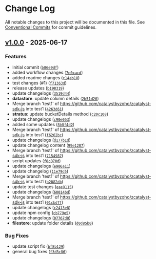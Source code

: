 # Change Log

All notable changes to this project will be documented in this file. See [Conventional Commits](https://conventionalcommits.org) for commit guidelines.

## [v1.0.0](https://github.com/catalystbyzoho/zcatalyst-sdk-js/releases/tag/v1.0.0) - 2025-06-17

### Features
- Initial commit ([`b06e9df`](https://github.com/catalystbyzoho/zcatalyst-sdk-js/commit/b06e9dffec23e8ca40bd7586c3b3a56f0da05444))
- added workflow changes ([`7e0cacd`](https://github.com/catalystbyzoho/zcatalyst-sdk-js/commit/7e0cacd67386b290166b4e21b90a4e433ff90f99))
- added readme changes ([`c14ab18`](https://github.com/catalystbyzoho/zcatalyst-sdk-js/commit/c14ab1898be1a45b9888b26495247c1aa9844d40))
- test changes (#1) ([`f71363d`](https://github.com/catalystbyzoho/zcatalyst-sdk-js/commit/f71363d613119e209b2b65cb37ae4707354cad43))
- release updates ([`b198319`](https://github.com/catalystbyzoho/zcatalyst-sdk-js/commit/b198319c5ff4e729e6312740a141bdfb087288fb))
- update changelogs ([`3519d44`](https://github.com/catalystbyzoho/zcatalyst-sdk-js/commit/3519d44f9fc3f5c96991dfb291f074cd868c9e55))
- **datastore**: update column details ([`2b51d20`](https://github.com/catalystbyzoho/zcatalyst-sdk-js/commit/2b51d201849028ab98a89ee849eb415ac6f0e09d))
- Merge branch 'test1' of https://github.com/catalystbyzoho/zcatalyst-sdk-js into test1 ([`4263d61`](https://github.com/catalystbyzoho/zcatalyst-sdk-js/commit/4263d61d4532faf04e576d86cccc58081f4f98c2))
- **stratus**: update bucketDetails method ([`c20c108`](https://github.com/catalystbyzoho/zcatalyst-sdk-js/commit/c20c108da6da6a6feb3bb1de69f3820b297de32b))
- update changelogs ([`c90e053`](https://github.com/catalystbyzoho/zcatalyst-sdk-js/commit/c90e053d487a5dcf0b09d7a54487b0225bb08bff))
- added some updates ([`8b8f4d2`](https://github.com/catalystbyzoho/zcatalyst-sdk-js/commit/8b8f4d2c6131f2e3cfb4ca32702ced4892104a72))
- Merge branch 'test1' of https://github.com/catalystbyzoho/zcatalyst-sdk-js into test1 ([`f6262bc`](https://github.com/catalystbyzoho/zcatalyst-sdk-js/commit/f6262bcd4d752ffd83fb5ed633fae5068948f6cc))
- update changelogs ([`d177b1d`](https://github.com/catalystbyzoho/zcatalyst-sdk-js/commit/d177b1d1a68fda877663797711a0ef9a41c4dded))
- update changelog content ([`99e1287`](https://github.com/catalystbyzoho/zcatalyst-sdk-js/commit/99e128717ec1b2e81bc68126a55343100344e347))
- Merge branch 'test1' of https://github.com/catalystbyzoho/zcatalyst-sdk-js into test1 ([`7154987`](https://github.com/catalystbyzoho/zcatalyst-sdk-js/commit/7154987d579566319a6a079da96d023f29ab151d))
- script updates ([`f8c870d`](https://github.com/catalystbyzoho/zcatalyst-sdk-js/commit/f8c870dcc4554fd57e78c42d927c9395feceaf97))
- update changelogs ([`e906a11`](https://github.com/catalystbyzoho/zcatalyst-sdk-js/commit/e906a119ec661e47cae4cca4d96a2e39c20a44e8))
- update changelog ([`11e79d5`](https://github.com/catalystbyzoho/zcatalyst-sdk-js/commit/11e79d5a2d573d13e0524a4ab3bc2e4c1003adb0))
- Merge branch 'test1' of https://github.com/catalystbyzoho/zcatalyst-sdk-js into test1 ([`b2082db`](https://github.com/catalystbyzoho/zcatalyst-sdk-js/commit/b2082db2f1328a7708d1ec933eb13e05ca906fd4))
- update test changes ([`eae8115`](https://github.com/catalystbyzoho/zcatalyst-sdk-js/commit/eae8115e8437764767d9742ba66c426ed738150a))
- update changelogs ([`60014bd`](https://github.com/catalystbyzoho/zcatalyst-sdk-js/commit/60014bd93fbedc107719dbac2e62ca09f22f11a4))
- Merge branch 'test1' of https://github.com/catalystbyzoho/zcatalyst-sdk-js into test1 ([`01cbd7f`](https://github.com/catalystbyzoho/zcatalyst-sdk-js/commit/01cbd7ff95d07837bac92e06a6e73e77a39476b8))
- update changelogs ([`c2413e8`](https://github.com/catalystbyzoho/zcatalyst-sdk-js/commit/c2413e8b5f5ae583674232f9ab4cf28a9e68e1d7))
- update npm config ([`cb779e5`](https://github.com/catalystbyzoho/zcatalyst-sdk-js/commit/cb779e5972a3fdbdbc836926cd7e0a3d963a61e4))
- update changelogs ([`07767d8`](https://github.com/catalystbyzoho/zcatalyst-sdk-js/commit/07767d8845939cacd0c06621fa3ecbdb5424aac9))
- **filestore**: update folder details ([`d0d85b0`](https://github.com/catalystbyzoho/zcatalyst-sdk-js/commit/d0d85b00d29a15223320dd355650dce48463f80f))

### Bug Fixes
- update script fix ([`bf8b129`](https://github.com/catalystbyzoho/zcatalyst-sdk-js/commit/bf8b129cfebc63df4370dc434032ec957d8e2713))
- general bug fixes ([`f3d3c86`](https://github.com/catalystbyzoho/zcatalyst-sdk-js/commit/f3d3c861cd858b3385efd80ab3cf63031dde75bf))
